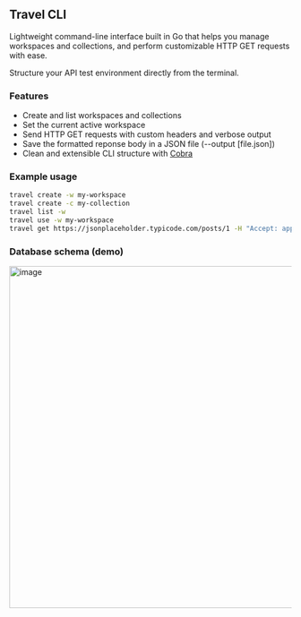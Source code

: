 ## Travel CLI

Lightweight command-line interface built in Go that helps you manage workspaces and collections, and perform customizable HTTP GET requests with ease.

Structure your API test environment directly from the terminal.

### Features
- Create and list workspaces and collections
- Set the current active workspace
- Send HTTP GET requests with custom headers and verbose output
- Save the formatted reponse body in a JSON file (--output [file.json])
- Clean and extensible CLI structure with [Cobra](https://github.com/spf13/cobra)

### Example usage
```bash
travel create -w my-workspace
travel create -c my-collection
travel list -w
travel use -w my-workspace
travel get https://jsonplaceholder.typicode.com/posts/1 -H "Accept: application/json" -o output.json
```

### Database schema (demo)
<img width="702" height="611" alt="image" src="https://github.com/user-attachments/assets/929e2029-7515-491e-ac03-016f2193be8e" />


